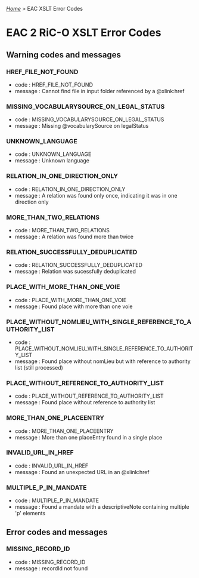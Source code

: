 [_Home_](index.html) > EAC XSLT Error Codes
# EAC 2 RiC-O XSLT Error Codes

## Warning codes and messages

### HREF_FILE_NOT_FOUND
  - code : HREF_FILE_NOT_FOUND
  - message : Cannot find file in input folder referenced by a @xlink:href

### MISSING_VOCABULARYSOURCE_ON_LEGAL_STATUS
  - code : MISSING_VOCABULARYSOURCE_ON_LEGAL_STATUS
  - message : Missing @vocabularySource on legalStatus

### UNKNOWN_LANGUAGE
  - code : UNKNOWN_LANGUAGE
  - message : Unknown language

### RELATION_IN_ONE_DIRECTION_ONLY
  - code : RELATION_IN_ONE_DIRECTION_ONLY
  - message : A relation was found only once, indicating it was in one direction only

### MORE_THAN_TWO_RELATIONS
  - code : MORE_THAN_TWO_RELATIONS
  - message : A relation was found more than twice

### RELATION_SUCCESSFULLY_DEDUPLICATED
  - code : RELATION_SUCCESSFULLY_DEDUPLICATED
  - message : Relation was sucessfully deduplicated

### PLACE_WITH_MORE_THAN_ONE_VOIE
  - code : PLACE_WITH_MORE_THAN_ONE_VOIE
  - message : Found place with more than one voie

### PLACE_WITHOUT_NOMLIEU_WITH_SINGLE_REFERENCE_TO_AUTHORITY_LIST
  - code : PLACE_WITHOUT_NOMLIEU_WITH_SINGLE_REFERENCE_TO_AUTHORITY_LIST
  - message : Found place without nomLieu but with reference to authority list (still processed)

### PLACE_WITHOUT_REFERENCE_TO_AUTHORITY_LIST
  - code : PLACE_WITHOUT_REFERENCE_TO_AUTHORITY_LIST
  - message : Found place without reference to authority list

### MORE_THAN_ONE_PLACEENTRY
  - code : MORE_THAN_ONE_PLACEENTRY
  - message : More than one placeEntry found in a single place

### INVALID_URL_IN_HREF
  - code : INVALID_URL_IN_HREF
  - message : Found an unexpected URL in an @xlink:href

### MULTIPLE_P_IN_MANDATE
  - code : MULTIPLE_P_IN_MANDATE
  - message : Found a mandate with a descriptiveNote containing multiple 'p' elements

## Error codes and messages

### MISSING_RECORD_ID
  - code : MISSING_RECORD_ID
  - message : recordId not found